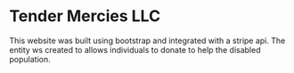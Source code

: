 # Tender Mercies LLC

This website was built using bootstrap and integrated with a stripe api. The entity ws created to allows individuals to donate to help the disabled population.
